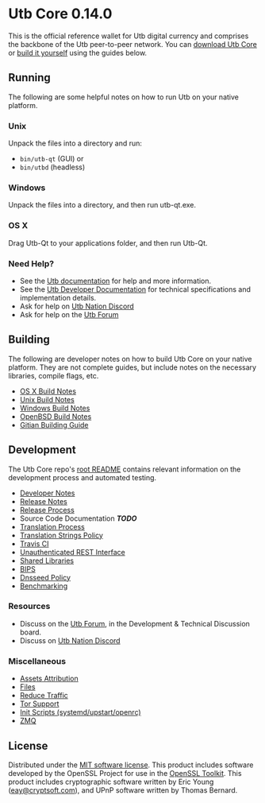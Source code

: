 Utb Core 0.14.0
=====================

This is the official reference wallet for Utb digital currency and comprises the backbone of the Utb peer-to-peer network. You can [download Utb Core](https://www.jdjpay.org/downloads/) or [build it yourself](#building) using the guides below.

Running
---------------------
The following are some helpful notes on how to run Utb on your native platform.

### Unix

Unpack the files into a directory and run:

- `bin/utb-qt` (GUI) or
- `bin/utbd` (headless)

### Windows

Unpack the files into a directory, and then run utb-qt.exe.

### OS X

Drag Utb-Qt to your applications folder, and then run Utb-Qt.

### Need Help?

* See the [Utb documentation](https://docs.jdjpay.org)
for help and more information.
* See the [Utb Developer Documentation](https://utb-docs.github.io/) 
for technical specifications and implementation details.
* Ask for help on [Utb Nation Discord](http://utbchat.org)
* Ask for help on the [Utb Forum](https://jdjpay.org/forum)

Building
---------------------
The following are developer notes on how to build Utb Core on your native platform. They are not complete guides, but include notes on the necessary libraries, compile flags, etc.

- [OS X Build Notes](build-osx.md)
- [Unix Build Notes](build-unix.md)
- [Windows Build Notes](build-windows.md)
- [OpenBSD Build Notes](build-openbsd.md)
- [Gitian Building Guide](gitian-building.md)

Development
---------------------
The Utb Core repo's [root README](/README.md) contains relevant information on the development process and automated testing.

- [Developer Notes](developer-notes.md)
- [Release Notes](release-notes.md)
- [Release Process](release-process.md)
- Source Code Documentation ***TODO***
- [Translation Process](translation_process.md)
- [Translation Strings Policy](translation_strings_policy.md)
- [Travis CI](travis-ci.md)
- [Unauthenticated REST Interface](REST-interface.md)
- [Shared Libraries](shared-libraries.md)
- [BIPS](bips.md)
- [Dnsseed Policy](dnsseed-policy.md)
- [Benchmarking](benchmarking.md)

### Resources
* Discuss on the [Utb Forum](https://jdjpay.org/forum), in the Development & Technical Discussion board.
* Discuss on [Utb Nation Discord](http://utbchat.org)

### Miscellaneous
- [Assets Attribution](assets-attribution.md)
- [Files](files.md)
- [Reduce Traffic](reduce-traffic.md)
- [Tor Support](tor.md)
- [Init Scripts (systemd/upstart/openrc)](init.md)
- [ZMQ](zmq.md)

License
---------------------
Distributed under the [MIT software license](/COPYING).
This product includes software developed by the OpenSSL Project for use in the [OpenSSL Toolkit](https://www.openssl.org/). This product includes
cryptographic software written by Eric Young ([eay@cryptsoft.com](mailto:eay@cryptsoft.com)), and UPnP software written by Thomas Bernard.

